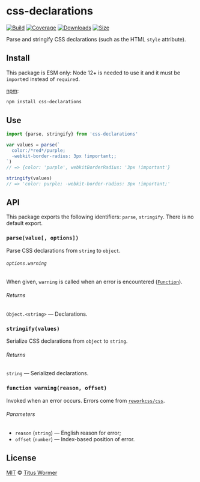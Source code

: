 # css-declarations

[![Build][build-badge]][build]
[![Coverage][coverage-badge]][coverage]
[![Downloads][downloads-badge]][downloads]
[![Size][size-badge]][size]

Parse and stringify CSS declarations (such as the HTML `style` attribute).

## Install

This package is ESM only: Node 12+ is needed to use it and it must be `import`ed
instead of `require`d.

[npm][]:

```sh
npm install css-declarations
```

## Use

```js
import {parse, stringify} from 'css-declarations'

var values = parse(`
  color:/*red*/purple;
  -webkit-border-radius: 3px !important;;
`)
// => {color: 'purple', webkitBorderRadius: '3px !important'}

stringify(values)
// => 'color: purple; -webkit-border-radius: 3px !important;'
```

## API

This package exports the following identifiers: `parse`, `stringify`.
There is no default export.

### `parse(value[, options])`

Parse CSS declarations from `string` to `object`.

###### `options.warning`

When given, `warning` is called when an error is encountered
([`Function`][warning]).

###### Returns

`Object.<string>` — Declarations.

### `stringify(values)`

Serialize CSS declarations from `object` to `string`.

###### Returns

`string` — Serialized declarations.

### `function warning(reason, offset)`

Invoked when an error occurs.
Errors come from [`reworkcss/css`][css].

###### Parameters

*   `reason` (`string`) — English reason for error;
*   `offset` (`number`) — Index-based position of error.

## License

[MIT][license] © [Titus Wormer][author]

<!-- Definitions -->

[build-badge]: https://github.com/wooorm/css-declarations/workflows/main/badge.svg

[build]: https://github.com/wooorm/css-declarations/actions

[coverage-badge]: https://img.shields.io/codecov/c/github/wooorm/css-declarations.svg

[coverage]: https://codecov.io/github/wooorm/css-declarations

[downloads-badge]: https://img.shields.io/npm/dm/css-declarations.svg

[downloads]: https://www.npmjs.com/package/css-declarations

[size-badge]: https://img.shields.io/bundlephobia/minzip/css-declarations.svg

[size]: https://bundlephobia.com/result?p=css-declarations

[npm]: https://docs.npmjs.com/cli/install

[license]: license

[author]: https://wooorm.com

[warning]: #function-warningreason-offset

[css]: https://github.com/reworkcss/css
